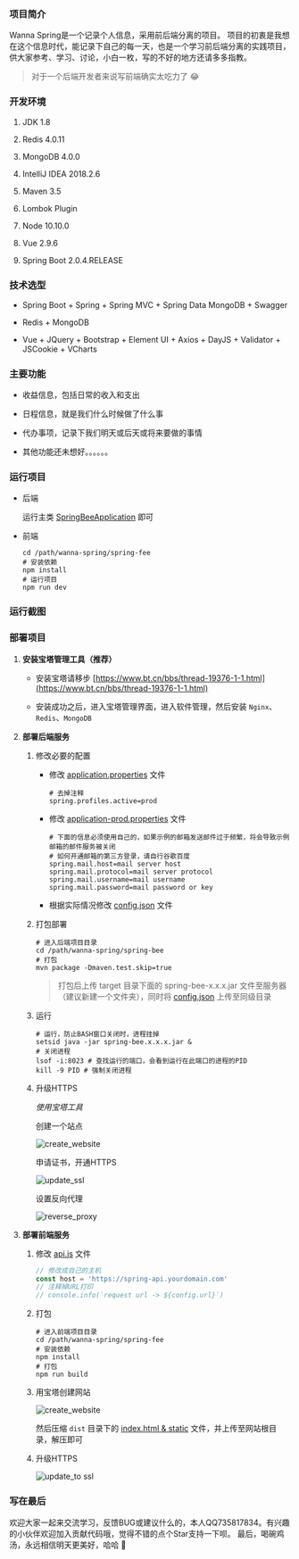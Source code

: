 ### 项目简介

Wanna Spring是一个记录个人信息，采用前后端分离的项目。
项目的初衷是我想在这个信息时代，能记录下自己的每一天，也是一个学习前后端分离的实践项目，供大家参考、学习、讨论，小白一枚，写的不好的地方还请多多指教。

> 对于一个后端开发者来说写前端确实太吃力了 :joy:

### 开发环境

1. JDK 1.8

2. Redis 4.0.11

3. MongoDB 4.0.0

4. IntelliJ IDEA 2018.2.6

5. Maven 3.5

6. Lombok Plugin

7. Node 10.10.0

8. Vue 2.9.6

9. Spring Boot 2.0.4.RELEASE

### 技术选型

- Spring Boot + Spring + Spring MVC + Spring Data MongoDB + Swagger

- Redis + MongoDB

- Vue + JQuery + Bootstrap + Element UI + Axios + DayJS + Validator + JSCookie + VCharts

### 主要功能

- 收益信息，包括日常的收入和支出

- 日程信息，就是我们什么时候做了什么事

- 代办事项，记录下我们明天或后天或将来要做的事情

- 其他功能还未想好。。。。。。

### 运行项目

- 后端

    运行主类 [SpringBeeApplication](spring-bee/src/main/java/org/code4everything/springbee/SpringBeeApplication.java) 即可
    
- 前端

    ``` shell
    cd /path/wanna-spring/spring-fee
    # 安装依赖
    npm install
    # 运行项目
    npm run dev
    ```
    
### 运行截图
    
### 部署项目

1. **安装宝塔管理工具（推荐）**

    - 安装宝塔请移步 [https://www.bt.cn/bbs/thread-19376-1-1.html](https://www.bt.cn/bbs/thread-19376-1-1.html)
    
    - 安装成功之后，进入宝塔管理界面，进入软件管理，然后安装 `Nginx`、`Redis`、`MongoDB`

2. **部署后端服务**

    1. 修改必要的配置

        - 修改 [application.properties](spring-bee/src/main/resources/application.properties) 文件
            
            ``` properties
            # 去掉注释
            spring.profiles.active=prod
            ```  
            
        - 修改 [application-prod.properties](spring-bee/src/main/resources/application-prod.properties) 文件
        
             ``` properties
             # 下面的信息必须使用自己的，如果示例的邮箱发送邮件过于频繁，将会导致示例邮箱的邮件服务被关闭
             # 如何开通邮箱的第三方登录，请自行谷歌百度
             spring.mail.host=mail server host
             spring.mail.protocol=mail server protocol
             spring.mail.username=mail username
             spring.mail.password=mail password or key
             ```   
              
        - 根据实际情况修改 [config.json](spring-bee/config.json) 文件
        
    2. 打包部署

        ``` shell
        # 进入后端项目目录
        cd /path/wanna-spring/spring-bee
        # 打包
        mvn package -Dmaven.test.skip=true
        ```
        
        >  打包后上传 target 目录下面的 spring-bee-x.x.x.jar 文件至服务器（建议新建一个文件夹），同时将 [config.json](spring-bee/config.json) 上传至同级目录
        
    3. 运行
    
        ``` shell
        # 运行，防止BASH窗口关闭时，进程挂掉
        setsid java -jar spring-bee.x.x.x.jar &
        # 关闭进程
        lsof -i:8023 # 查找运行的端口，会看到运行在此端口的进程的PID
        kill -9 PID # 强制关闭进程
        ```
        
    4. 升级HTTPS
    
        *使用宝塔工具*
        
        创建一个站点
    
        ![create_website](images/create_api_website_for_bt.png)
        
        申请证书，开通HTTPS
            
        ![update_ssl](images/update_api_to_ssl.png)
        
        设置反向代理
            
        ![reverse_proxy](images/reverse_proxy.png)

3. **部署前端服务**
    
    1. 修改 [api.js](spring-fee/src/api/api.js) 文件
    
        ``` javascript
        // 修改成自己的主机
        const host = 'https://spring-api.yourdomain.com'
        // 注释掉URL打印
        // console.info(`request url -> ${config.url}`)
        ```
        
    2. 打包
    
        ``` shell
        # 进入前端项目目录
        cd /path/wanna-spring/spring-fee
        # 安装依赖
        npm install
        # 打包
        npm run build
        ```
        
    3. 用宝塔创建网站
    
        ![create_website](images/create_website_for_bt.png)
        
        然后压缩 `dist` 目录下的 [index.html & static](spring-fee/dist) 文件，并上传至网站根目录，解压即可
        
    4. 升级HTTPS
    
        ![update_to ssl](images/update_to_ssl.png)
    
### 写在最后

欢迎大家一起来交流学习，反馈BUG或建议什么的，本人QQ735817834。有兴趣的小伙伴欢迎加入贡献代码哦，觉得不错的点个Star支持一下呗。
最后，喝碗鸡汤，永远相信明天更美好，哈哈 :grimacing:
